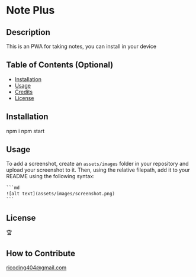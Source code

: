 # Note Plus

## Description
This is an PWA for taking notes, you can install in your device
## Table of Contents (Optional)


- [Installation](#installation)
- [Usage](#usage)
- [Credits](#credits)
- [License](#license)


## Installation

npm i
npm start

## Usage


To add a screenshot, create an `assets/images` folder in your repository and upload your screenshot to it. Then, using the relative filepath, add it to your README using the following syntax:

    ```md
    ![alt text](assets/images/screenshot.png)
    ```



## License


🏆 



## How to Contribute

ricoding404@gmail.com

